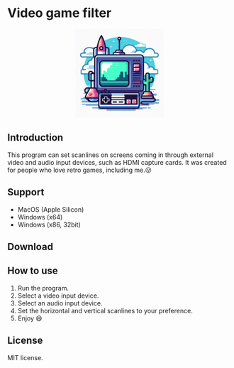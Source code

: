 # Video game filter

<center><img src="build/icons/icon.png" width="200" height="200"></center>

## Introduction
This program can set scanlines on screens coming in through external video and audio input devices, such as HDMI capture cards. 
It was created for people who love retro games, including me.😛

## Support 
- MacOS (Apple Silicon)
- Windows (x64)
- Windows (x86, 32bit)

## Download


## How to use
1. Run the program.
2. Select a video input device.
3. Select an audio input device.
4. Set the horizontal and vertical scanlines to your preference.
5. Enjoy 😄

## License
MIT license.
